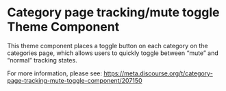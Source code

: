 # Category page tracking/mute toggle Theme Component

This theme component places a toggle button on each category on the categories page, which allows users to quickly toggle between “mute” and “normal” tracking states.

For more information, please see: https://meta.discourse.org/t/category-page-tracking-mute-toggle-component/207150
